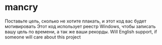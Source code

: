 # mancry
Поставьте цель, сколько не хотите плакать, и этот код вас будет мотивировать
Этот код использует реестр Windows, чтобы записать вашу цель по времени, а так же ваши рекорды.
Will English support, if someone will care about this project

